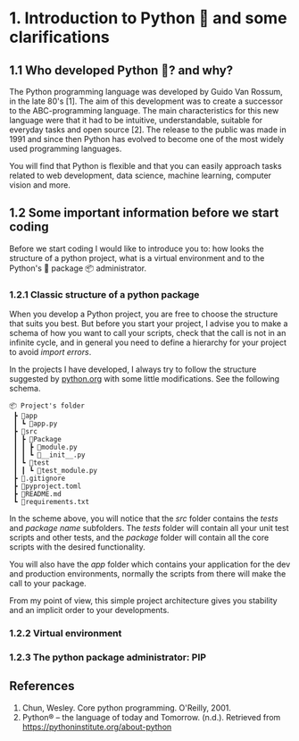 # 1. Introduction to Python :snake: and some clarifications 

## 1.1 Who developed Python :snake:? and why? 

The Python programming language was developed by Guido Van Rossum, in the late 80's [1]. The aim of this development was to create a successor to the ABC-programming language. The main characteristics for this new language were that it had to be intuitive, understandable, suitable for everyday tasks and open source [2]. The release to the public was made in 1991 and since then Python has evolved to become one of the most widely used programming languages. 

You will find that Python is flexible and that you can easily approach tasks related to web development, data science, machine learning, computer vision and more.

## 1.2 Some important information before we start coding

Before we start coding I would like to introduce you to: how looks the structure of a python project, what is a virtual environment and to the Python's :snake: package :package: administrator.

### 1.2.1 Classic structure of a python package

When you develop a Python project, you are free to choose the structure that suits you best. But before you start your project, I advise you to make a schema of how you want to call your scripts, check that the call is not in an infinite cycle, and in general you need to define a hierarchy for your project to avoid *import errors*. 

In the projects I have developed, I always try to follow the structure suggested by [python.org](https://packaging.python.org/en/latest/tutorials/packaging-projects/) with some little modifications. See the following schema. 

```
📦 Project's folder
 ┣ 📂app
 ┃ ┗ 📜app.py
 ┣ 📂src
 ┃ ┣ 📂Package
 ┃ ┃ ┣ 📜module.py
 ┃ ┃ ┗ 📜__init__.py
 ┃ ┗ 📂test
 ┃ ┃ ┗ 📜test_module.py
 ┣ 📜.gitignore
 ┣ 📜pyproject.toml
 ┣ 📜README.md
 ┗ 📜requirements.txt
```

 In the scheme above, you will notice that the *src* folder contains the *tests* and *package name* subfolders. The *tests* folder will contain all your unit test scripts and other tests, and the *package* folder will contain all the core scripts with the desired functionality. 

 You will also have the *app* folder which contains your application for the dev and production environments, normally the scripts from there will make the call to your package. 

 From my point of view, this simple project architecture gives you stability and an implicit order to your developments. 

### 1.2.2 Virtual environment 

### 1.2.3 The python package administrator: PIP


## References 

1. Chun, Wesley. Core python programming. O'Reilly, 2001.
2. Python® – the language of today and Tomorrow. (n.d.). Retrieved from https://pythoninstitute.org/about-python 